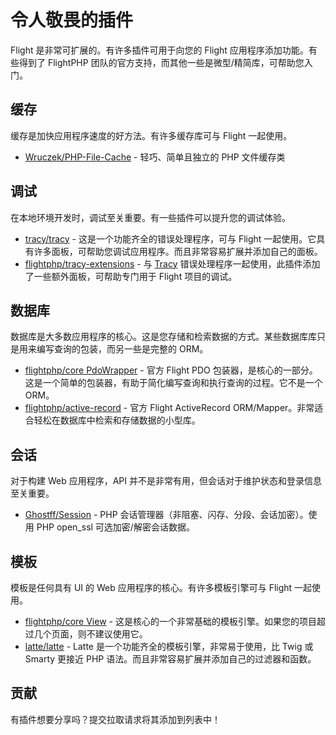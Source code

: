 # 令人敬畏的插件

Flight 是非常可扩展的。有许多插件可用于向您的 Flight 应用程序添加功能。有些得到了 FlightPHP 团队的官方支持，而其他一些是微型/精简库，可帮助您入门。

## 缓存

缓存是加快应用程序速度的好方法。有许多缓存库可与 Flight 一起使用。

- [Wruczek/PHP-File-Cache](/awesome-plugins/php-file-cache) - 轻巧、简单且独立的 PHP 文件缓存类

## 调试

在本地环境开发时，调试至关重要。有一些插件可以提升您的调试体验。

- [tracy/tracy](/awesome-plugins/tracy) - 这是一个功能齐全的错误处理程序，可与 Flight 一起使用。它具有许多面板，可帮助您调试应用程序。而且非常容易扩展并添加自己的面板。
- [flightphp/tracy-extensions](/awesome-plugins/tracy-extensions) - 与 [Tracy](/awesome-plugins/tracy) 错误处理程序一起使用，此插件添加了一些额外面板，可帮助专门用于 Flight 项目的调试。

## 数据库

数据库是大多数应用程序的核心。这是您存储和检索数据的方式。某些数据库库只是用来编写查询的包装，而另一些是完整的 ORM。

- [flightphp/core PdoWrapper](/awesome-plugins/pdo-wrapper) - 官方 Flight PDO 包装器，是核心的一部分。这是一个简单的包装器，有助于简化编写查询和执行查询的过程。它不是一个 ORM。
- [flightphp/active-record](/awesome-plugins/active-record) - 官方 Flight ActiveRecord ORM/Mapper。非常适合轻松在数据库中检索和存储数据的小型库。

## 会话

对于构建 Web 应用程序，API 并不是非常有用，但会话对于维护状态和登录信息至关重要。

- [Ghostff/Session](/awesome-plugins/session) - PHP 会话管理器（非阻塞、闪存、分段、会话加密）。使用 PHP open_ssl 可选加密/解密会话数据。

## 模板

模板是任何具有 UI 的 Web 应用程序的核心。有许多模板引擎可与 Flight 一起使用。

- [flightphp/core View](/learn#views) - 这是核心的一个非常基础的模板引擎。如果您的项目超过几个页面，则不建议使用它。
- [latte/latte](/awesome-plugins/latte) - Latte 是一个功能齐全的模板引擎，非常易于使用，比 Twig 或 Smarty 更接近 PHP 语法。而且非常容易扩展并添加自己的过滤器和函数。

## 贡献

有插件想要分享吗？提交拉取请求将其添加到列表中！